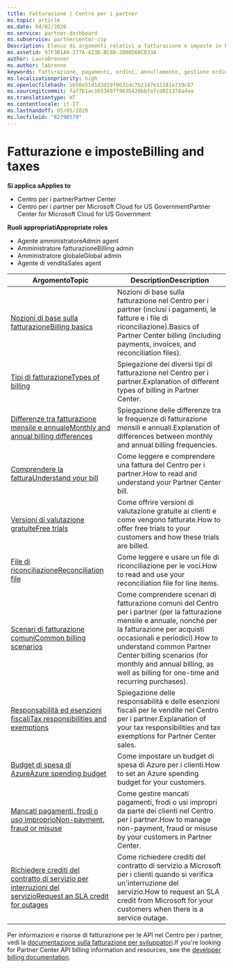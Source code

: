 ```yaml
---
title: Fatturazione | Centro per i partner
ms.topic: article
ms.date: 04/02/2020
ms.service: partner-dashboard
ms.subservice: partnercenter-csp
Description: Elenco di argomenti relativi a fatturazione e imposte in Partner Center, incluse informazioni su risorse di fatturazione, fatture, fatturazione CSP e imposte.
ms.assetid: 97F3B1A0-277A-423D-BC8B-2D0056BCD33A
author: LauraBrenner
ms.author: labrenne
keywords: fatturazione, pagamenti, ordini, annullamento, gestione ordini, mancato pagamento, frode, utilizzo improprio, imposta, esenzioni fiscali, file di riconciliazione, file riconciliazione
ms.localizationpriority: high
ms.openlocfilehash: 5b50a51d1d3d29f0631dc7b2147e11181e719c87
ms.sourcegitcommit: faf7b1ac1653497f963b428bbfafcd821378adaa
ms.translationtype: HT
ms.contentlocale: it-IT
ms.lasthandoff: 05/05/2020
ms.locfileid: "82798579"
---
```

# <a name="billing-and-taxes"></a><span data-ttu-id="c23f2-104">Fatturazione e imposte</span><span class="sxs-lookup"><span data-stu-id="c23f2-104">Billing and taxes</span></span>

<span data-ttu-id="c23f2-105">**Si applica a**</span><span class="sxs-lookup"><span data-stu-id="c23f2-105">**Applies to**</span></span>

- <span data-ttu-id="c23f2-106">Centro per i partner</span><span class="sxs-lookup"><span data-stu-id="c23f2-106">Partner Center</span></span>
- <span data-ttu-id="c23f2-107">Centro per i partner per Microsoft Cloud for US Government</span><span class="sxs-lookup"><span data-stu-id="c23f2-107">Partner Center for Microsoft Cloud for US Government</span></span>

<span data-ttu-id="c23f2-108">**Ruoli appropriati**</span><span class="sxs-lookup"><span data-stu-id="c23f2-108">**Appropriate roles**</span></span>

- <span data-ttu-id="c23f2-109">Agente amministratore</span><span class="sxs-lookup"><span data-stu-id="c23f2-109">Admin agent</span></span>
- <span data-ttu-id="c23f2-110">Amministratore fatturazione</span><span class="sxs-lookup"><span data-stu-id="c23f2-110">Billing admin</span></span>
- <span data-ttu-id="c23f2-111">Amministratore globale</span><span class="sxs-lookup"><span data-stu-id="c23f2-111">Global admin</span></span>
- <span data-ttu-id="c23f2-112">Agente di vendita</span><span class="sxs-lookup"><span data-stu-id="c23f2-112">Sales agent</span></span>

| <span data-ttu-id="c23f2-113">Argomento</span><span class="sxs-lookup"><span data-stu-id="c23f2-113">Topic</span></span> | <span data-ttu-id="c23f2-114">Description</span><span class="sxs-lookup"><span data-stu-id="c23f2-114">Description</span></span> |
| ----- | ----------- |
| [<span data-ttu-id="c23f2-115">Nozioni di base sulla fatturazione</span><span class="sxs-lookup"><span data-stu-id="c23f2-115">Billing basics</span></span>](billing-basics.md) | <span data-ttu-id="c23f2-116">Nozioni di base sulla fatturazione nel Centro per i partner (inclusi i pagamenti, le fatture e i file di riconciliazione).</span><span class="sxs-lookup"><span data-stu-id="c23f2-116">Basics of Partner Center billing (including payments, invoices, and reconciliation files).</span></span> |
| [<span data-ttu-id="c23f2-117">Tipi di fatturazione</span><span class="sxs-lookup"><span data-stu-id="c23f2-117">Types of billing</span></span>](billing-different-types.md) | <span data-ttu-id="c23f2-118">Spiegazione dei diversi tipi di fatturazione nel Centro per i partner.</span><span class="sxs-lookup"><span data-stu-id="c23f2-118">Explanation of different types of billing in Partner Center.</span></span> |
| [<span data-ttu-id="c23f2-119">Differenze tra fatturazione mensile e annuale</span><span class="sxs-lookup"><span data-stu-id="c23f2-119">Monthly and annual billing differences</span></span>](billing-annual-monthly.md) | <span data-ttu-id="c23f2-120">Spiegazione delle differenze tra le frequenze di fatturazione mensili e annuali.</span><span class="sxs-lookup"><span data-stu-id="c23f2-120">Explanation of differences between monthly and annual billing frequencies.</span></span> |
| [<span data-ttu-id="c23f2-121">Comprendere la fattura</span><span class="sxs-lookup"><span data-stu-id="c23f2-121">Understand your bill</span></span>](read-your-bill.md) | <span data-ttu-id="c23f2-122">Come leggere e comprendere una fattura del Centro per i partner.</span><span class="sxs-lookup"><span data-stu-id="c23f2-122">How to read and understand your Partner Center bill.</span></span> |
| [<span data-ttu-id="c23f2-123">Versioni di valutazione gratuite</span><span class="sxs-lookup"><span data-stu-id="c23f2-123">Free trials</span></span>](offer-your-customers-trials-of-microsoft-products.md) | <span data-ttu-id="c23f2-124">Come offrire versioni di valutazione gratuite ai clienti e come vengono fatturate.</span><span class="sxs-lookup"><span data-stu-id="c23f2-124">How to offer free trials to your customers and how these trials are billed.</span></span> |
| [<span data-ttu-id="c23f2-125">File di riconciliazione</span><span class="sxs-lookup"><span data-stu-id="c23f2-125">Reconciliation file</span></span>](use-the-reconciliation-files.md) | <span data-ttu-id="c23f2-126">Come leggere e usare un file di riconciliazione per le voci.</span><span class="sxs-lookup"><span data-stu-id="c23f2-126">How to read and use your reconciliation file for line items.</span></span> |
| [<span data-ttu-id="c23f2-127">Scenari di fatturazione comuni</span><span class="sxs-lookup"><span data-stu-id="c23f2-127">Common billing scenarios</span></span>](common-billing-scenarios.md) | <span data-ttu-id="c23f2-128">Come comprendere scenari di fatturazione comuni del Centro per i partner (per la fatturazione mensile e annuale, nonché per la fatturazione per acquisti occasionali e periodici).</span><span class="sxs-lookup"><span data-stu-id="c23f2-128">How to understand common Partner Center billing scenarios (for monthly and annual billing, as well as billing for one-time and recurring purchases).</span></span> |
| [<span data-ttu-id="c23f2-129">Responsabilità ed esenzioni fiscali</span><span class="sxs-lookup"><span data-stu-id="c23f2-129">Tax responsibilities and exemptions</span></span>](tax-and-tax-exemptions.md) | <span data-ttu-id="c23f2-130">Spiegazione delle responsabilità e delle esenzioni fiscali per le vendite nel Centro per i partner.</span><span class="sxs-lookup"><span data-stu-id="c23f2-130">Explanation of your tax responsibilities and tax exemptions for Partner Center sales.</span></span> |
| [<span data-ttu-id="c23f2-131">Budget di spesa di Azure</span><span class="sxs-lookup"><span data-stu-id="c23f2-131">Azure spending budget</span></span>](set-an-azure-spending-budget-for-your-customers.md) | <span data-ttu-id="c23f2-132">Come impostare un budget di spesa di Azure per i clienti.</span><span class="sxs-lookup"><span data-stu-id="c23f2-132">How to set an Azure spending budget for your customers.</span></span> |
| [<span data-ttu-id="c23f2-133">Mancati pagamenti, frodi o uso improprio</span><span class="sxs-lookup"><span data-stu-id="c23f2-133">Non-payment, fraud or misuse</span></span>](non-payment--fraud--or-misuse.md) | <span data-ttu-id="c23f2-134">Come gestire mancati pagamenti, frodi o usi impropri da parte dei clienti nel Centro per i partner.</span><span class="sxs-lookup"><span data-stu-id="c23f2-134">How to manage non-payment, fraud or misuse by your customers in Partner Center.</span></span> |
| [<span data-ttu-id="c23f2-135">Richiedere crediti del contratto di servizio per interruzioni del servizio</span><span class="sxs-lookup"><span data-stu-id="c23f2-135">Request an SLA credit for outages</span></span>](request-credit.md) | <span data-ttu-id="c23f2-136">Come richiedere crediti del contratto di servizio a Microsoft per i clienti quando si verifica un'interruzione del servizio.</span><span class="sxs-lookup"><span data-stu-id="c23f2-136">How to request an SLA credit from Microsoft for your customers when there is a service outage.</span></span> |

<span data-ttu-id="c23f2-137">Per informazioni e risorse di fatturazione per le API nel Centro per i partner, vedi la [documentazione sulla fatturazione per sviluppatori](https://docs.microsoft.com/partner-center/develop/manage-billing).</span><span class="sxs-lookup"><span data-stu-id="c23f2-137">If you're looking for Partner Center API billing information and resources, see the [developer billing documentation](https://docs.microsoft.com/partner-center/develop/manage-billing).</span></span>
